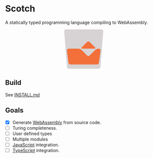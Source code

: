 # Scotch

A statically typed programming language compiling to WebAssembly.

<p align="center">
  <img src="./logo/logo_export.svg" alt="Logo" width=25% />
</p>

## Build

See [INSTALL.md](docs/INSTALL.md)

## Goals

* [x] Generate [WebAssembly](https://webassembly.org/) from source code.
* [ ] Turing completeness.
* [ ] User defined types
* [ ] Multiple modules
* [ ] [JavaScript](https://www.javascript.com/) integration.
* [ ] [TypeScript](https://www.typescriptlang.org/) integration.

